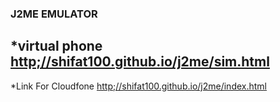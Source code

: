 ### J2ME EMULATOR 
*virtual phone [http;//shifat100.github.io/j2me/sim.html](http;//shifat100.github.io/j2me/sim.html) 
---
*Link For Cloudfone [http;//shifat100.github.io/j2me/index.html](http;//shifat100.github.io/j2me/index.html)

